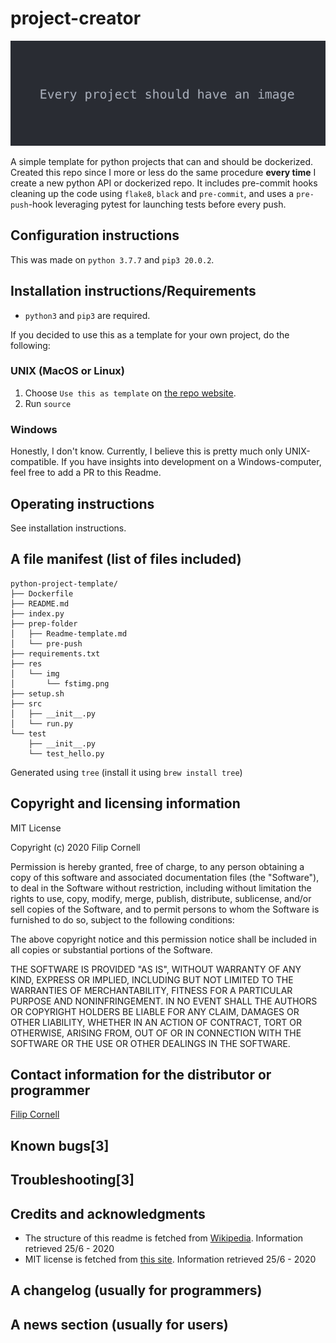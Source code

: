# project-creator
![Image example](res/img/fstimg.png)

A simple template for python projects that can and should be dockerized. Created this repo since I more or less do the same procedure **every time** I create a new python API or dockerized repo. It includes pre-commit hooks cleaning up the code using `flake8`, `black` and `pre-commit`, and uses a `pre-push`-hook leveraging pytest for launching tests before every push.

## Configuration instructions

This was made on `python 3.7.7` and `pip3 20.0.2`.

## Installation instructions/Requirements

- `python3` and `pip3` are required.

If you decided to use this as a template for your own project, do the following:

### UNIX (MacOS or Linux)

1. Choose `Use this as template` on [the repo website](https://github.com/Filco306/python-project-template).
2. Run `source `

### Windows

Honestly, I don't know. Currently, I believe this is pretty much only UNIX-compatible. If you have insights into development on a Windows-computer, feel free to add a PR to this Readme.

## Operating instructions

See installation instructions.

## A file manifest (list of files included)

```
python-project-template/
├── Dockerfile
├── README.md
├── index.py
├── prep-folder
│   ├── Readme-template.md
│   └── pre-push
├── requirements.txt
├── res
│   └── img
│       └── fstimg.png
├── setup.sh
├── src
│   ├── __init__.py
│   └── run.py
└── test
    ├── __init__.py
    └── test_hello.py
```

Generated using `tree` (install it using `brew install tree`)

## Copyright and licensing information

MIT License

Copyright (c) 2020 Filip Cornell

Permission is hereby granted, free of charge, to any person obtaining a copy
of this software and associated documentation files (the "Software"), to deal
in the Software without restriction, including without limitation the rights
to use, copy, modify, merge, publish, distribute, sublicense, and/or sell
copies of the Software, and to permit persons to whom the Software is
furnished to do so, subject to the following conditions:

The above copyright notice and this permission notice shall be included in all
copies or substantial portions of the Software.

THE SOFTWARE IS PROVIDED "AS IS", WITHOUT WARRANTY OF ANY KIND, EXPRESS OR
IMPLIED, INCLUDING BUT NOT LIMITED TO THE WARRANTIES OF MERCHANTABILITY,
FITNESS FOR A PARTICULAR PURPOSE AND NONINFRINGEMENT. IN NO EVENT SHALL THE
AUTHORS OR COPYRIGHT HOLDERS BE LIABLE FOR ANY CLAIM, DAMAGES OR OTHER
LIABILITY, WHETHER IN AN ACTION OF CONTRACT, TORT OR OTHERWISE, ARISING FROM,
OUT OF OR IN CONNECTION WITH THE SOFTWARE OR THE USE OR OTHER DEALINGS IN THE
SOFTWARE.

## Contact information for the distributor or programmer

[Filip Cornell](mailto:c.filip.cornell@gmail.com?subject=Regarding%20your%20awesome%20repo)

## Known bugs[3]

## Troubleshooting[3]

## Credits and acknowledgments

- The structure of this readme is fetched from [Wikipedia](https://en.wikipedia.org/wiki/README). Information retrieved 25/6 - 2020
- MIT license is fetched from [this site](https://choosealicense.com/licenses/mit/). Information retrieved 25/6 - 2020

## A changelog (usually for programmers)

## A news section (usually for users)
